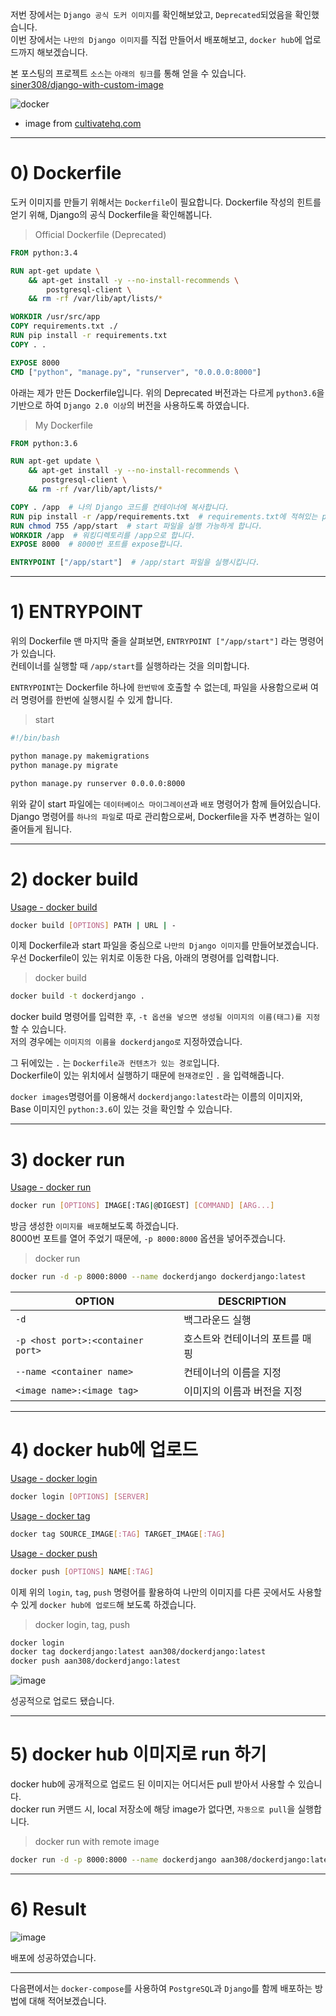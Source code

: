 저번 장에서는 `Django 공식 도커 이미지`를 확인해보았고, `Deprecated`되었음을 확인했습니다.<br>
이번 장에서는 `나만의 Django 이미지`를 직접 만들어서 배포해보고, `docker hub`에 업로드까지 해보겠습니다.<br>

본 포스팅의 프로젝트 `소스`는 `아래의 링크`를 통해 얻을 수 있습니다.<br>
[siner308/django-with-custom-image](https://github.com/siner308/django-with-custom-image)

![docker](https://user-images.githubusercontent.com/34048253/53354047-5a3ff100-3969-11e9-8404-a99701c0f35a.jpg)

- image from [cultivatehq.com](https://cultivatehq.com/posts/docker/)

---

# 0) Dockerfile

도커 이미지를 만들기 위해서는 `Dockerfile`이 필요합니다.
Dockerfile 작성의 힌트를 얻기 위해, Django의 공식 Dockerfile을 확인해봅니다.

>Official Dockerfile (Deprecated)

```dockerfile
FROM python:3.4

RUN apt-get update \
    && apt-get install -y --no-install-recommends \
        postgresql-client \
    && rm -rf /var/lib/apt/lists/*

WORKDIR /usr/src/app
COPY requirements.txt ./
RUN pip install -r requirements.txt
COPY . .

EXPOSE 8000
CMD ["python", "manage.py", "runserver", "0.0.0.0:8000"]
```

아래는 제가 만든 Dockerfile입니다.
위의 Deprecated 버전과는 다르게 `python3.6`을 기반으로 하여 `Django 2.0 이상`의 버전을 사용하도록 하였습니다.

>My Dockerfile

```dockerfile
FROM python:3.6

RUN apt-get update \
    && apt-get install -y --no-install-recommends \
       postgresql-client \
    && rm -rf /var/lib/apt/lists/*

COPY . /app  # 나의 Django 코드를 컨테이너에 복사합니다.
RUN pip install -r /app/requirements.txt  # requirements.txt에 적혀있는 pip 패키지들을 설치합니다.
RUN chmod 755 /app/start  # start 파일을 실행 가능하게 합니다.
WORKDIR /app  # 워킹디렉토리를 /app으로 합니다.
EXPOSE 8000  # 8000번 포트를 expose합니다.

ENTRYPOINT ["/app/start"]  # /app/start 파일을 실행시킵니다.
```

---

# 1) ENTRYPOINT 

위의 Dockerfile 맨 마지막 줄을 살펴보면, `ENTRYPOINT ["/app/start"]` 라는 명령어가 있습니다.<br>
컨테이너를 실행할 때 `/app/start`를 실행하라는 것을 의미합니다.

`ENTRYPOINT`는 Dockerfile 하나에 `한번밖에` 호출할 수 없는데, 파일을 사용함으로써 여러 명령어를 한번에 실행시킬 수 있게 합니다.

>start

```bash
#!/bin/bash

python manage.py makemigrations
python manage.py migrate

python manage.py runserver 0.0.0.0:8000
```

위와 같이 start 파일에는 `데이터베이스 마이그레이션`과 `배포` 명령어가 함께 들어있습니다.<br>
Django 명령어를 `하나의 파일`로 따로 관리함으로써, Dockerfile을 자주 변경하는 일이 줄어들게 됩니다.

---

# 2) docker build

[Usage - docker build](https://docs.docker.com/engine/reference/commandline/build/)
```bash
docker build [OPTIONS] PATH | URL | -
```

이제 Dockerfile과 start 파일을 중심으로 `나만의 Django 이미지`를 만들어보겠습니다.<br>
우선 Dockerfile이 있는 위치로 이동한 다음, 아래의 명령어를 입력합니다.

>docker build

```bash
docker build -t dockerdjango .
```

docker build 명령어를 입력한 후, `-t 옵션을 넣으면 생성될 이미지의 이름(태그)를 지정`할 수 있습니다.<br>
저의 경우에는 `이미지의 이름을 dockerdjango로` 지정하였습니다.

그 뒤에있는 `.` 는 `Dockerfile과 컨텐츠가 있는 경로`입니다.<br>
Dockerfile이 있는 위치에서 실행하기 때문에 `현재경로`인 `.` 을 입력해줍니다.

<script id="asciicast-VX34izwYhqKwOEzTzFXntgmgo" src="https://asciinema.org/a/VX34izwYhqKwOEzTzFXntgmgo.js" async></script>

`docker images`명령어를 이용해서 `dockerdjango:latest`라는 이름의 이미지와,<br>
Base 이미지인 `python:3.6`이 있는 것을 확인할 수 있습니다.

---

# 3) docker run

[Usage - docker run](https://docs.docker.com/engine/reference/run/)
```bash
docker run [OPTIONS] IMAGE[:TAG|@DIGEST] [COMMAND] [ARG...]
```

방금 생성한 `이미지를 배포`해보도록 하겠습니다.<br>
8000번 포트를 열어 주었기 때문에, `-p 8000:8000` 옵션을 넣어주겠습니다.

>docker run

```bash
docker run -d -p 8000:8000 --name dockerdjango dockerdjango:latest
```

| OPTION | DESCRIPTION |
| ------ | ------ |
| `-d` | 백그라운드 실행 |
| `-p <host port>:<container port>` | 호스트와 컨테이너의 포트를 매핑 |
| `--name <container name>` | 컨테이너의 이름을 지정 |
| `<image name>:<image tag>` | 이미지의 이름과 버전을 지정 |

<script id="asciicast-PHZPC1hTMJut3AJiK8Ye8OvcI" src="https://asciinema.org/a/PHZPC1hTMJut3AJiK8Ye8OvcI.js" async></script>

---

# 4) docker hub에 업로드

[Usage - docker login](https://docs.docker.com/engine/reference/commandline/login/)
```bash
docker login [OPTIONS] [SERVER]
```

[Usage - docker tag](https://docs.docker.com/engine/reference/commandline/tag/)
```bash
docker tag SOURCE_IMAGE[:TAG] TARGET_IMAGE[:TAG]
```

[Usage - docker push](https://docs.docker.com/engine/reference/commandline/push/)
```bash
docker push [OPTIONS] NAME[:TAG]
```

이제 위의 `login`, `tag`, `push` 명령어를 활용하여 나만의 이미지를 다른 곳에서도 사용할 수 있게 `docker hub에 업로드`해 보도록 하겠습니다.

>docker login, tag, push

```bash
docker login
docker tag dockerdjango:latest aan308/dockerdjango:latest
docker push aan308/dockerdjango:latest
```

<script id="asciicast-hQtMYcSk9EZ5hIYQSbssXh8pq" src="https://asciinema.org/a/hQtMYcSk9EZ5hIYQSbssXh8pq.js" async></script>

![image](https://user-images.githubusercontent.com/34048253/53351892-32e72500-3965-11e9-9487-8193219a0dc1.png)

성공적으로 업로드 됐습니다.

---

# 5) docker hub 이미지로 run 하기

docker hub에 공개적으로 업로드 된 이미지는 어디서든 pull 받아서 사용할 수 있습니다.<br>
docker run 커맨드 시, local 저장소에 해당 image가 없다면, `자동으로 pull`을 실행합니다.

>docker run with remote image

```bash
docker run -d -p 8000:8000 --name dockerdjango aan308/dockerdjango:latest
```

<script id="asciicast-OlzBqtf4VPdw87Q0Md28Kfcsd" src="https://asciinema.org/a/OlzBqtf4VPdw87Q0Md28Kfcsd.js" async></script>

---

# 6) Result

![image](https://user-images.githubusercontent.com/34048253/52423832-3b092d00-2b3c-11e9-8e67-24ddc3a7d0e1.png)

배포에 성공하였습니다.

---

다음편에서는 `docker-compose`를 사용하여 `PostgreSQL`과 `Django`를 함께 배포하는 방법에 대해 적어보겠습니다.
